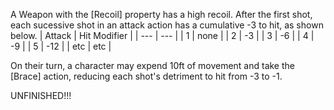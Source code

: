 A Weapon with the [Recoil] property has a high recoil. After the first shot, each sucessive shot in an attack action has a cumulative -3 to hit, as shown below.
| Attack | Hit Modifier |
| --- | --- |
| 1 | none |
| 2 | -3 |
| 3 | -6 |
| 4 | -9 |
| 5 | -12 |
| etc | etc |

On their turn, a character may expend 10ft of movement and take the [Brace] action, reducing each shot's detriment to hit from -3 to -1.

UNFINISHED!!!
